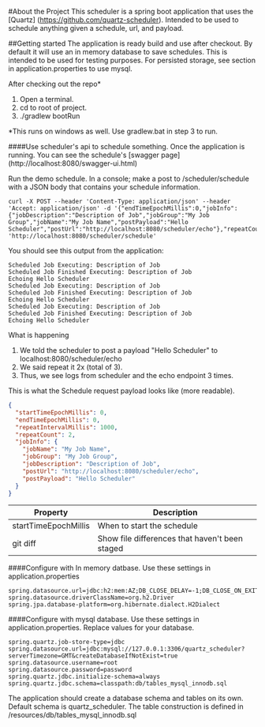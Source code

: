 #About the Project
This scheduler is a spring boot application that uses the [Quartz] (https://github.com/quartz-scheduler).
Intended to be used to schedule anything given a schedule, url, and payload.

##Getting started
The application is ready build and use after checkout. By default it will use an in memory database to save schedules. This is intended to be used for testing purposes. 
For persisted storage, see section in application.properties to use mysql.

After checking out the repo*
1. Open a terminal.
2. cd to root of project.
3. ./gradlew bootRun

*This runs on windows as well. Use gradlew.bat in step 3 to run.

####Use scheduler's api to schedule something.
Once the application is running. You can see the schedule's [swagger page] (http://localhost:8080/swagger-ui.html)

Run the demo schedule. In a console; make a post to /scheduler/schedule with a JSON body that contains your schedule information.
```
curl -X POST --header 'Content-Type: application/json' --header 'Accept: application/json' -d '{"endTimeEpochMillis":0,"jobInfo":{"jobDescription":"Description of Job","jobGroup":"My Job Group","jobName":"My Job Name","postPayload":"Hello Scheduler","postUrl":"http://localhost:8080/scheduler/echo"},"repeatCount":2,"repeatIntervalMillis":1000,"startTimeEpochMillis":0}' 'http://localhost:8080/scheduler/schedule'
```

You should see this output from the application:
```
Scheduled Job Executing: Description of Job
Scheduled Job Finished Executing: Description of Job
Echoing Hello Scheduler
Scheduled Job Executing: Description of Job
Scheduled Job Finished Executing: Description of Job
Echoing Hello Scheduler
Scheduled Job Executing: Description of Job
Scheduled Job Finished Executing: Description of Job
Echoing Hello Scheduler
```

What is happening
1. We told the scheduler to post a payload "Hello Scheduler" to localhost:8080/scheduler/echo
2. We said repeat it 2x (total of 3).
3. Thus,  we see logs from scheduler and the echo endpoint 3 times.

This is what the Schedule request payload looks like (more readable).

```json
{
  "startTimeEpochMillis": 0,
  "endTimeEpochMillis": 0,
  "repeatIntervalMillis": 1000,
  "repeatCount": 2,
  "jobInfo": {
    "jobName": "My Job Name",
    "jobGroup": "My Job Group",
    "jobDescription": "Description of Job",
    "postUrl": "http://localhost:8080/scheduler/echo",
    "postPayload": "Hello Scheduler"
  }
}
```
| Property | Description |
| --- | --- |
| startTimeEpochMillis | When to start the schedule |
| git diff | Show file differences that haven't been staged |


####Configure with In memory datbase.
Use these settings in application.properties
```
spring.datasource.url=jdbc:h2:mem:AZ;DB_CLOSE_DELAY=-1;DB_CLOSE_ON_EXIT=FALSE
spring.datasource.driverClassName=org.h2.Driver
spring.jpa.database-platform=org.hibernate.dialect.H2Dialect
```

####Configure with mysql database.
Use these settings in application.properties. Replace values for your database.
```
spring.quartz.job-store-type=jdbc
spring.datasource.url=jdbc:mysql://127.0.0.1:3306/quartz_scheduler?serverTimezone=GMT&createDatabaseIfNotExist=true
spring.datasource.username=root
spring.datasource.password=password
spring.quartz.jdbc.initialize-schema=always
spring.quartz.jdbc.schema=classpath:db/tables_mysql_innodb.sql
```

The application should create a database schema and tables on its own. Default schema is quartz_scheduler.
The table construction is defined in /resources/db/tables_mysql_innodb.sql

